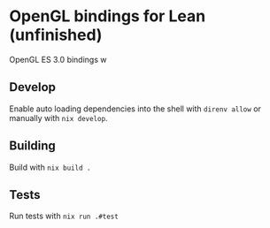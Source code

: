 # OpenGL bindings for Lean (unfinished)

OpenGL ES 3.0 bindings w

## Develop

Enable auto loading dependencies into the shell with `direnv allow` or manually with `nix develop`.

## Building

Build with `nix build .`

## Tests

Run tests with `nix run .#test`

